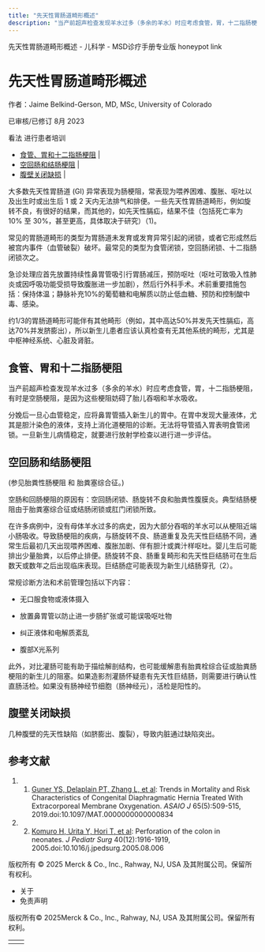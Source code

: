 ```yaml
---
title: "先天性胃肠道畸形概述"
description: "当产前超声检查发现羊水过多（多余的羊水）时应考虑食管，胃，十二指肠梗阻，有时是空肠梗阻，是因为这些梗阻妨碍了胎儿吞咽和羊水吸收。"
---
```


﻿先天性胃肠道畸形概述 \- 儿科学 \- MSD诊疗手册专业版 honeypot link

# 先天性胃肠道畸形概述

作者：Jaime Belkind-Gerson, MD, MSc, University of Colorado

已审核/已修订 8月 2023

看法 进行患者培训

- [食管、胃和十二指肠梗阻](#食管、胃和十二指肠梗阻_v8355512_zh) \|
- [空回肠和结肠梗阻](#空回肠和结肠梗阻_v8355520_zh) \|
- [腹壁关闭缺损](#腹壁关闭缺损_v8355543_zh) \|

大多数先天性胃肠道 (GI) 异常表现为肠梗阻，常表现为喂养困难、腹胀、呕吐以及出生时或出生后 1 或 2 天内无法排气和排便。一些先天性胃肠道畸形，例如旋转不良，有很好的结果，而其他的，如先天性膈疝，结果不佳（包括死亡率为 10% 至 30%，甚至更高，具体取决于研究）（1)。

常见的胃肠道畸形的类型为胃肠道未发育或发育异常引起的闭锁，或者它形成然后被宫内事件（血管破裂）破坏。最常见的类型为食管闭锁，空回肠闭锁、十二指肠闭锁次之。

急诊处理应首先放置持续性鼻胃管吸引行胃肠减压，预防呕吐（呕吐可致吸入性肺炎或因呼吸功能受损导致腹胀进一步加剧），然后行外科手术。术前重要措施包括：保持体温；静脉补充10%的葡萄糖和电解质以防止低血糖、预防和控制酸中毒、感染。

约1/3的胃肠道畸形可能伴有其他畸形（例如，其中高达50%并发先天性膈疝，高达70%并发脐膨出），所以新生儿患者应该认真检查有无其他系统的畸形，尤其是中枢神经系统、心脏及肾脏。

## 食管、胃和十二指肠梗阻

当产前超声检查发现羊水过多（多余的羊水）时应考虑食管，胃，十二指肠梗阻，有时是空肠梗阻，是因为这些梗阻妨碍了胎儿吞咽和羊水吸收。

分娩后一旦心血管稳定，应将鼻胃管插入新生儿的胃中。在胃中发现大量液体，尤其是胆汁染色的液体，支持上消化道梗阻的诊断。无法将导管插入胃表明食管闭锁。一旦新生儿病情稳定，就要进行放射学检查以进行进一步评估。

## 空回肠和结肠梗阻

(参见胎粪性肠梗阻 和 胎粪塞综合征。)

空肠和回肠梗阻的原因有：空回肠闭锁、肠旋转不良和胎粪性腹膜炎。典型结肠梗阻由于胎粪塞综合征或结肠闭锁或肛门闭锁所致。

在许多病例中，没有母体羊水过多的病史，因为大部分吞咽的羊水可以从梗阻近端小肠吸收。导致肠梗阻的疾病，与肠旋转不良、肠道重复及先天性巨结肠不同，通常生后最初几天出现喂养困难、腹胀加剧、伴有胆汁或粪汁样呕吐。婴儿生后可能排出少量胎粪，以后停止排便。肠旋转不良、肠重复畸形和先天性巨结肠可在生后数天或数年之后出现临床表现。巨结肠症可能表现为新生儿结肠穿孔（2）。

常规诊断方法和术前管理包括以下内容：

- 无口服食物或液体摄入

- 放置鼻胃管以防止进一步肠扩张或可能误吸呕吐物

- 纠正液体和电解质紊乱

- 腹部X光系列


此外，对比灌肠可能有助于描绘解剖结构，也可能缓解患有胎粪栓综合征或胎粪肠梗阻的新生儿的阻塞。如果造影剂灌肠怀疑患有先天性巨结肠，则需要进行确认性直肠活检。如果没有肠神经节细胞（肠神经元），活检是阳性的。

## 腹壁关闭缺损

几种腹壁的先天性缺陷（如脐膨出、腹裂），导致内脏通过缺陷突出。

## 参考文献

1. 1. [Guner YS, Delaplain PT, Zhang L, et al](https://www.ncbi.nlm.nih.gov/pmc/articles/PMC6251767/): Trends in Mortality and Risk Characteristics of Congenital Diaphragmatic Hernia Treated With Extracorporeal Membrane Oxygenation. _ASAIO J_ 65(5):509-515, 2019.doi:10.1097/MAT.0000000000000834

2. 2. [Komuro H, Urita Y, Hori T, et al](https://pubmed.ncbi.nlm.nih.gov/16338318/): Perforation of the colon in neonates. _J Pediatr Surg_ 40(12):1916-1919, 2005.doi:10.1016/j.jpedsurg.2005.08.006




版权所有 © 2025
Merck & Co., Inc., Rahway, NJ, USA 及其附属公司。保留所有权利。

- 关于
- 免责声明

版权所有© 2025Merck & Co., Inc., Rahway, NJ, USA 及其附属公司。保留所有权利。

|     |     |
| --- | --- |
|  |  |